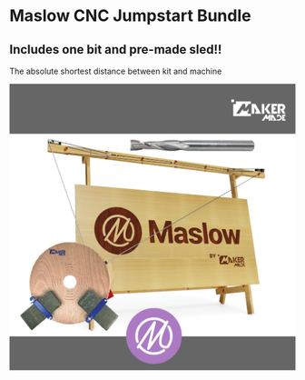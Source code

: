 # Maslow CNC Jumpstart Bundle

## Includes one bit and pre-made sled!!

The absolute shortest distance between kit and machine

![Maker Made Jump Start Kit](https://github.com/MaslowCommunityGarden/Maslow-CNC-Jumpstart-Bundle/blob/master/mainpicture.jpg)
